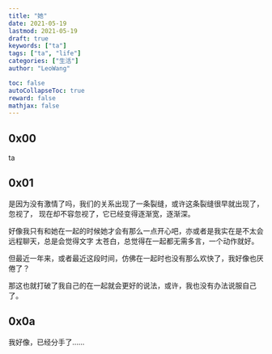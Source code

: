 ```yaml
---
title: "她"
date: 2021-05-19
lastmod: 2021-05-19
draft: true
keywords: ["ta"]
tags: ["ta", "life"]
categories: ["生活"]
author: "LeoWang"

toc: false
autoCollapseToc: true
reward: false
mathjax: false
---
```


## 0x00

ta


<!--more-->

## 0x01

是因为没有激情了吗，我们的关系出现了一条裂缝，或许这条裂缝很早就出现了，忽视了，
现在却不容忽视了，它已经变得逐渐宽，逐渐深。

好像我只有和她在一起的时候她才会有那么一点开心吧，亦或者是我实在是不太会远程聊天，总是会觉得文字
太苍白，总觉得在一起都无需多言，一个动作就好。

但最近一年来，或者最近这段时间，仿佛在一起时也没有那么欢快了，我好像也厌倦了？

那这也就打破了我自己的在一起就会更好的说法，或许，我也没有办法说服自己了。


## 0x0a

我好像，已经分手了……

